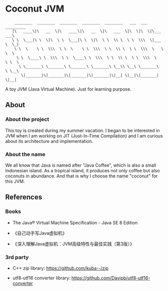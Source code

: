 # Coconut JVM

```
    ________  ________  ________  ________  ________   ___  ___  _________   
   |\   ____\|\   __  \|\   ____\|\   __  \|\   ___  \|\  \|\  \|\___   ___\ 
   \ \  \___|\ \  \|\  \ \  \___|\ \  \|\  \ \  \\ \  \ \  \\\  \|___ \  \_| 
    \ \  \    \ \  \\\  \ \  \    \ \  \\\  \ \  \\ \  \ \  \\\  \   \ \  \  
     \ \  \____\ \  \\\  \ \  \____\ \  \\\  \ \  \\ \  \ \  \\\  \   \ \  \ 
      \ \_______\ \_______\ \_______\ \_______\ \__\\ \__\ \_______\   \ \__\
       \|_______|\|_______|\|_______|\|_______|\|__| \|__|\|_______|    \|__|

```

A toy JVM (Java Virtual Machine). Just for learning purpose.

## About

### About the project

This toy is created during my summer vacation. I began to be interested in JVM when I am working on JIT (Just-In-Time Compilation) and I am curious about its architecture and implementation.

### About the name

We all know that Java is named after "Java Coffee", which is also a small Indonesian island. As a tropical island, it produces not only coffee but also coconuts in abundance. And that is why I choose the name "coconut" for this JVM.

## References

### Books

- The Java® Virtual Machine Specification - Java SE 8 Edition

- 《自己动手写Java虚拟机》

- 《深入理解Java虚拟机：JVM高级特性与最佳实践（第3版）》

### 3rd party

- C++ zip library: https://github.com/kuba--/zip

- utf8-utf16 converter library: https://github.com/Davipb/utf8-utf16-converter
